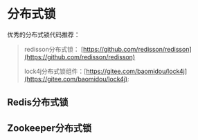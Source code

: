 # 分布式锁

优秀的分布式锁代码推荐：
>redisson分布式锁： [https://github.com/redisson/redisson](https://github.com/redisson/redisson)
> 
>lock4j分布式锁组件：[https://gitee.com/baomidou/lock4j](https://gitee.com/baomidou/lock4j):

## Redis分布式锁



## Zookeeper分布式锁